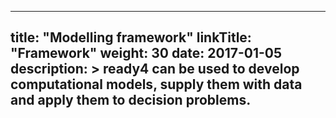 
---
title: "Modelling framework"
linkTitle: "Framework"
weight: 30
date: 2017-01-05
description: >
  ready4 can be used to develop computational models, supply them with data and apply them to decision problems.
---


